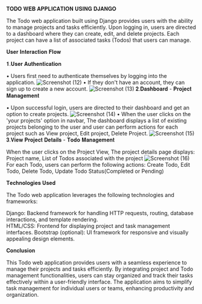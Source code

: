𝐓𝐎𝐃𝐎 𝐖𝐄𝐁 𝐀𝐏𝐏𝐋𝐈𝐂𝐀𝐓𝐈𝐎𝐍 𝐔𝐒𝐈𝐍𝐆 𝐃𝐉𝐀𝐍𝐆𝐎

The Todo web application built using Django provides users with the ability to manage projects and tasks efficiently. Upon logging in, users are directed to a dashboard where they can create, edit, and delete projects. Each project can have a list of associated tasks (Todos) that users can manage.

𝐔𝐬𝐞𝐫 𝐈𝐧𝐭𝐞𝐫𝐚𝐜𝐭𝐢𝐨𝐧 𝐅𝐥𝐨𝐰

𝟏.𝐔𝐬𝐞𝐫 𝐀𝐮𝐭𝐡𝐞𝐧𝐭𝐢𝐜𝐚𝐭𝐢𝐨𝐧

• Users first need to authenticate themselves by logging into the application.
![Screenshot (12)](https://github.com/habilkareem/ToDo-webapplication/assets/148938915/ddc01f61-8282-4185-99c0-3e6a42e79eca)
• If they don't have an account, they can sign up to create a new account.
![Screenshot (13)](https://github.com/habilkareem/ToDo-webapplication/assets/148938915/0c8bf11e-fe6a-434a-9967-e13074c8f9be)
𝟐.𝐃𝐚𝐬𝐡𝐛𝐨𝐚𝐫𝐝 - 𝐏𝐫𝐨𝐣𝐞𝐜𝐭 𝐌𝐚𝐧𝐚𝐠𝐞𝐦𝐞𝐧𝐭

• Upon successful login, users are directed to their dashboard and get an option to create projects.
![Screenshot (14)](https://github.com/habilkareem/ToDo-webapplication/assets/148938915/d20860ad-c423-4dd4-8ae8-7d6658fde564)
• When the user clicks on the 'your projects' option in navbar, The dashboard displays a list of existing projects belonging to the user and user can perform actions for each project such as View project, Edit project, Delete Project.
![Screenshot (15)](https://github.com/habilkareem/ToDo-webapplication/assets/148938915/51399fc5-0da0-459a-8058-04b75137144c)
𝟑.𝐕𝐢𝐞𝐰 𝐏𝐫𝐨𝐣𝐞𝐜𝐭 𝐃𝐞𝐭𝐚𝐢𝐥𝐬 - 𝐓𝐨𝐝𝐨 𝐌𝐚𝐧𝐚𝐠𝐞𝐦𝐞𝐧𝐭

When the user clicks on the Project View,
The project details page displays:
Project name, List of Todos associated with the project
![Screenshot (16)](https://github.com/habilkareem/ToDo-webapplication/assets/148938915/197b00c1-b2c5-4009-b696-310effce1ad4)
For each Todo, users can perform the following actions:
Create Todo, Edit Todo, Delete Todo, Update Todo Status(Completed or Pending)

𝐓𝐞𝐜𝐡𝐧𝐨𝐥𝐨𝐠𝐢𝐞𝐬 𝐔𝐬𝐞𝐝

The Todo web application leverages the following technologies and frameworks:

Django: Backend framework for handling HTTP requests, routing, database interactions, and template rendering.                                                                                                        
HTML/CSS: Frontend for displaying project and task management interfaces.
Bootstrap (optional): UI framework for responsive and visually appealing design elements.

𝐂𝐨𝐧𝐜𝐥𝐮𝐬𝐢𝐨𝐧

This Todo web application provides users with a seamless experience to manage their projects and tasks efficiently. By integrating project and Todo management functionalities, users can stay organized and track their tasks effectively within a user-friendly interface. The application aims to simplify task management for individual users or teams, enhancing productivity and organization.



